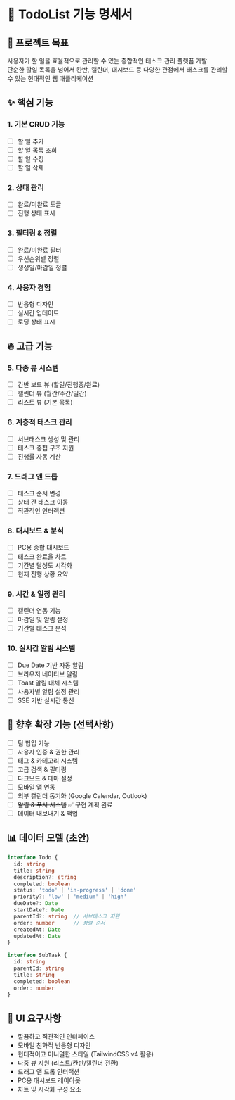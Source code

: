 # 📝 TodoList 기능 명세서

## 🎯 프로젝트 목표

사용자가 할 일을 효율적으로 관리할 수 있는 종합적인 태스크 관리 플랫폼 개발  
단순한 할일 목록을 넘어서 칸반, 캘린더, 대시보드 등 다양한 관점에서 태스크를 관리할 수 있는 현대적인 웹 애플리케이션

## ✨ 핵심 기능

### 1. 기본 CRUD 기능
- [ ] 할 일 추가
- [ ] 할 일 목록 조회
- [ ] 할 일 수정
- [ ] 할 일 삭제

### 2. 상태 관리
- [ ] 완료/미완료 토글
- [ ] 진행 상태 표시

### 3. 필터링 & 정렬
- [ ] 완료/미완료 필터
- [ ] 우선순위별 정렬
- [ ] 생성일/마감일 정렬

### 4. 사용자 경험
- [ ] 반응형 디자인
- [ ] 실시간 업데이트
- [ ] 로딩 상태 표시

## 🔥 고급 기능

### 5. 다중 뷰 시스템
- [ ] 칸반 보드 뷰 (할일/진행중/완료)
- [ ] 캘린더 뷰 (월간/주간/일간)
- [ ] 리스트 뷰 (기본 목록)

### 6. 계층적 태스크 관리
- [ ] 서브태스크 생성 및 관리
- [ ] 태스크 중첩 구조 지원
- [ ] 진행률 자동 계산

### 7. 드래그 앤 드롭
- [ ] 태스크 순서 변경
- [ ] 상태 간 태스크 이동
- [ ] 직관적인 인터랙션

### 8. 대시보드 & 분석
- [ ] PC용 종합 대시보드
- [ ] 태스크 완료율 차트
- [ ] 기간별 달성도 시각화
- [ ] 현재 진행 상황 요약

### 9. 시간 & 일정 관리
- [ ] 캘린더 연동 기능
- [ ] 마감일 및 알림 설정
- [ ] 기간별 태스크 분석

### 10. 실시간 알림 시스템
- [ ] Due Date 기반 자동 알림
- [ ] 브라우저 네이티브 알림
- [ ] Toast 알림 대체 시스템
- [ ] 사용자별 알림 설정 관리
- [ ] SSE 기반 실시간 통신

## 🔮 향후 확장 기능 (선택사항)

- [ ] 팀 협업 기능
- [ ] 사용자 인증 & 권한 관리
- [ ] 태그 & 카테고리 시스템
- [ ] 고급 검색 & 필터링
- [ ] 다크모드 & 테마 설정
- [ ] 모바일 앱 연동
- [ ] 외부 캘린더 동기화 (Google Calendar, Outlook)
- [ ] ~~알림 & 푸시 시스템~~ ✅ 구현 계획 완료
- [ ] 데이터 내보내기 & 백업

## 📊 데이터 모델 (초안)

```typescript
interface Todo {
  id: string
  title: string
  description?: string
  completed: boolean
  status: 'todo' | 'in-progress' | 'done'
  priority?: 'low' | 'medium' | 'high'
  dueDate?: Date
  startDate?: Date
  parentId?: string  // 서브태스크 지원
  order: number      // 정렬 순서
  createdAt: Date
  updatedAt: Date
}

interface SubTask {
  id: string
  parentId: string
  title: string
  completed: boolean
  order: number
}
```

## 🎨 UI 요구사항

- 깔끔하고 직관적인 인터페이스
- 모바일 친화적 반응형 디자인
- 현대적이고 미니멀한 스타일 (TailwindCSS v4 활용)
- 다중 뷰 지원 (리스트/칸반/캘린더 전환)
- 드래그 앤 드롭 인터랙션
- PC용 대시보드 레이아웃
- 차트 및 시각화 구성 요소
